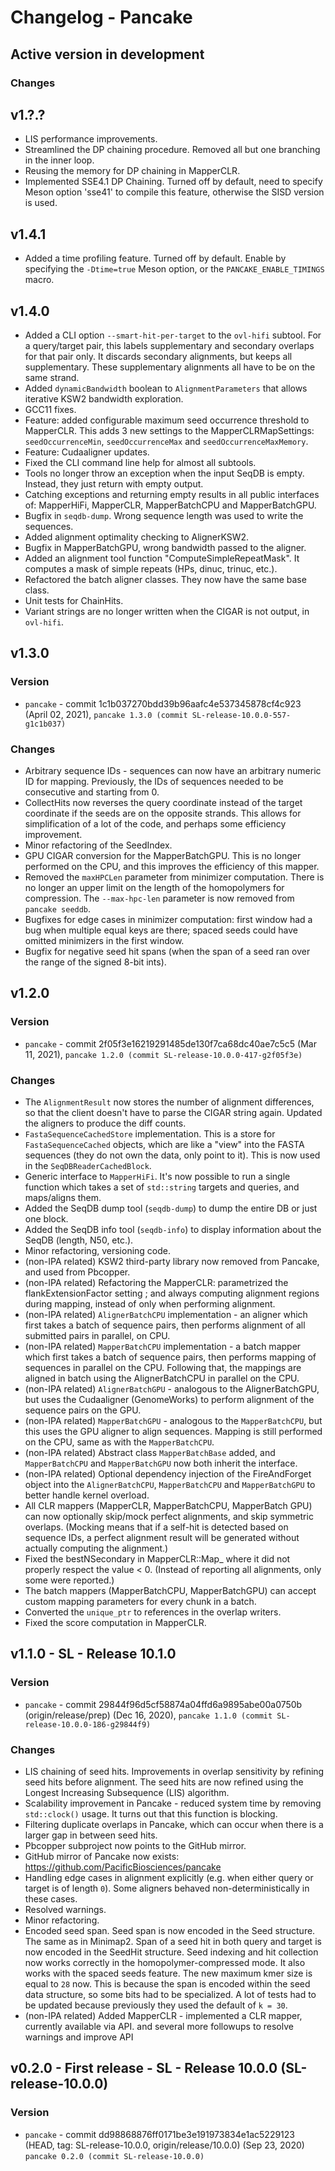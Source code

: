 # Changelog - Pancake

## Active version in development
### Changes

## v1.?.?
- LIS performance improvements.
- Streamlined the DP chaining procedure. Removed all but one branching in the inner loop.
- Reusing the memory for DP chaining in MapperCLR.
- Implemented SSE4.1 DP Chaining. Turned off by default, need to specify Meson option 'sse41' to compile this feature, otherwise the SISD version is used.

## v1.4.1
- Added a time profiling feature. Turned off by default. Enable by specifying the `-Dtime=true` Meson option, or the `PANCAKE_ENABLE_TIMINGS` macro.

## v1.4.0
 - Added a CLI option `--smart-hit-per-target` to the `ovl-hifi` subtool.  For a query/target pair, this labels supplementary and secondary overlaps for that pair only. It discards secondary alignments, but keeps all supplementary. These supplementary alignments all have to be on the same strand.
 - Added `dynamicBandwidth` boolean to `AlignmentParameters` that allows iterative KSW2 bandwidth exploration.
 - GCC11 fixes.
 - Feature: added configurable maximum seed occurrence threshold to MapperCLR. This adds 3 new settings to the MapperCLRMapSettings: `seedOccurrenceMin`, `seedOccurrenceMax` and `seedOccurrenceMaxMemory`.
 - Feature: Cudaaligner updates.
 - Fixed the CLI command line help for almost all subtools.
 - Tools no longer throw an exception when the input SeqDB is empty. Instead, they just return with empty output.
 - Catching exceptions and returning empty results in all public interfaces of: MapperHiFi, MapperCLR, MapperBatchCPU and MapperBatchGPU.
 - Bugfix in `seqdb-dump`. Wrong sequence length was used to write the sequences.
 - Added alignment optimality checking to AlignerKSW2.
 - Bugfix in MapperBatchGPU, wrong bandwidth passed to the aligner.
 - Added an alignment tool function "ComputeSimpleRepeatMask". It computes a mask of simple repeats (HPs, dinuc, trinuc, etc.).
 - Refactored the batch aligner classes. They now have the same base class.
 - Unit tests for ChainHits.
 - Variant strings are no longer written when the CIGAR is not output, in `ovl-hifi`.

## v1.3.0
### Version
- `pancake` - commit 1c1b037270bdd39b96aafc4e537345878cf4c923 (April 02, 2021), `pancake 1.3.0 (commit SL-release-10.0.0-557-g1c1b037)`

### Changes
- Arbitrary sequence IDs - sequences can now have an arbitrary numeric ID for mapping. Previously, the IDs of sequences needed to be consecutive and starting from 0.
- CollectHits now reverses the query coordinate instead of the target coordinate if the seeds are on the opposite strands. This allows for simplification of a lot of the code, and perhaps some efficiency improvement.
- Minor refactoring of the SeedIndex.
- GPU CIGAR conversion for the MapperBatchGPU. This is no longer performed on the CPU, and this improves the efficiency of this mapper.
- Removed the `maxHPCLen` parameter from minimizer computation. There is no longer an upper limit on the length of the homopolymers for compression. The `--max-hpc-len` parameter is now removed from `pancake seeddb`.
- Bugfixes for edge cases in minimizer computation: first window had a bug when multiple equal keys are there; spaced seeds could have omitted minimizers in the first window.
- Bugfix for negative seed hit spans (when the span of a seed ran over the range of the signed 8-bit ints).

## v1.2.0
### Version
- `pancake` - commit 2f05f3e16219291485de130f7ca68dc40ae7c5c5 (Mar 11, 2021), `pancake 1.2.0 (commit SL-release-10.0.0-417-g2f05f3e)`

### Changes
- The `AlignmentResult` now stores the number of alignment differences, so that the client doesn't have to parse the CIGAR string again. Updated the aligners to produce the diff counts.
- `FastaSequenceCachedStore` implementation. This is a store for `FastaSequenceCached` objects, which are like a "view" into the FASTA sequences (they do not own the data, only point to it). This is now used in the `SeqDBReaderCachedBlock`.
- Generic interface to `MapperHiFi`. It's now possible to run a single function which takes a set of `std::string` targets and queries, and maps/aligns them.
- Added the SeqDB dump tool (`seqdb-dump`) to dump the entire DB or just one block.
- Added the SeqDB info tool (`seqdb-info`) to display information about the SeqDB (length, N50, etc.).
- Minor refactoring, versioning code.
- (non-IPA related) KSW2 third-party library now removed from Pancake, and used from Pbcopper.
- (non-IPA related) Refactoring the MapperCLR: parametrized the flankExtensionFactor setting ; and always computing alignment regions during mapping, instead of only when performing alignment.
- (non-IPA related) `AlignerBatchCPU` implementation - an aligner which first takes a batch of sequence pairs, then performs alignment of all submitted pairs in parallel, on CPU.
- (non-IPA related) `MapperBatchCPU` implementation - a batch mapper which first takes a batch of sequence pairs, then performs mapping of sequences in parallel on the CPU. Following that, the mappings are aligned in batch using the AlignerBatchCPU in parallel on the CPU.
- (non-IPA related) `AlignerBatchGPU` - analogous to the AlignerBatchGPU, but uses the Cudaaligner (GenomeWorks) to perform alignment of the sequence pairs on the GPU.
- (non-IPA related) `MapperBatchGPU` - analogous to the `MapperBatchCPU`, but this uses the GPU aligner to align sequences. Mapping is still performed on the CPU, same as with the `MapperBatchCPU`.
- (non-IPA related) Abstract class `MapperBatchBase` added, and `MapperBatchCPU` and `MapperBatchGPU` now both inherit the interface.
- (non-IPA related) Optional dependency injection of the FireAndForget object into the `AlignerBatchCPU`, `MapperBatchCPU` and `MapperBatchGPU` to better handle kernel overload.
- All CLR mappers (MapperCLR, MapperBatchCPU, MapperBatch GPU) can now optionally skip/mock perfect alignments, and skip symmetric overlaps. (Mocking means that if a self-hit is detected based on sequence IDs, a perfect alignment result will be generated without actually computing the alignment.)
- Fixed the bestNSecondary in MapperCLR::Map_ where it did not properly respect the value < 0. (Instead of reporting all alignments, only some were reported.)
- The batch mappers (MapperBatchCPU, MapperBatchGPU) can accept custom mapping parameters for every chunk in a batch.
- Converted the `unique_ptr` to references in the overlap writers.
- Fixed the score computation in MapperCLR.

## v1.1.0 - SL - Release 10.1.0
### Version
- `pancake` - commit 29844f96d5cf58874a04ffd6a9895abe00a0750b (origin/release/prep) (Dec 16, 2020), `pancake 1.1.0 (commit SL-release-10.0.0-186-g29844f9)`

### Changes
- LIS chaining of seed hits. Improvements in overlap sensitivity by refining seed hits before alignment. The seed hits are now refined using the Longest Increasing Subsequence (LIS) algorithm.
- Scalability improvement in Pancake - reduced system time by removing `std::clock()` usage. It turns out that this function is blocking.
- Filtering duplicate overlaps in Pancake, which can occur when there is a larger gap in between seed hits.
- Pbcopper subproject now points to the GitHub mirror.
- GitHub mirror of Pancake now exists: https://github.com/PacificBiosciences/pancake
- Handling edge cases in alignment explicitly (e.g. when either query or target is of length `0`). Some aligners behaved non-deterministically in these cases.
- Resolved warnings.
- Minor refactoring.
- Encoded seed span. Seed span is now encoded in the Seed structure. The same as in Minimap2. Span of a seed hit in both query and target is now encoded in the SeedHit structure. Seed indexing and hit collection now works correctly in the homopolymer-compressed mode. It also works with the spaced seeds feature. The new maximum kmer size is equal to `28` now. This is because the span is encoded within the seed data structure, so some bits had to be specialized. A lot of tests had to be updated because previously they used the default of `k = 30`.
- (non-IPA related) Added MapperCLR - implemented a CLR mapper, currently available via API.  and several more followups to resolve warnings and improve API

## v0.2.0 - First release - SL - Release 10.0.0 (SL-release-10.0.0)
### Version
- `pancake` - commit dd98868876ff0171be3e191973834e1ac5229123 (HEAD, tag: SL-release-10.0.0, origin/release/10.0.0) (Sep 23, 2020) `pancake 0.2.0 (commit SL-release-10.0.0)`
